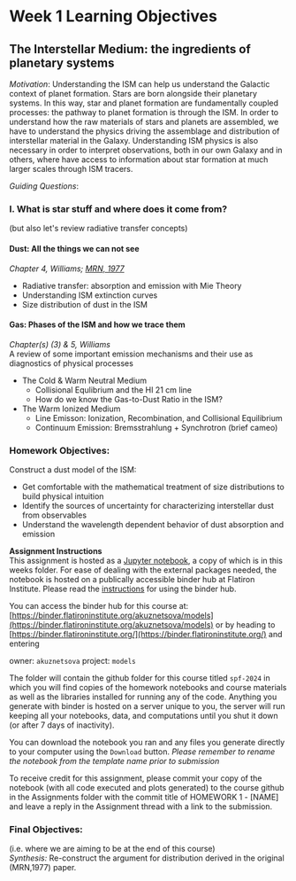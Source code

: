 # Week 1 Learning Objectives
## The Interstellar Medium: the ingredients of planetary systems
*Motivation*: Understanding the ISM can help us understand the Galactic context of planet formation. Stars are born alongside their planetary systems. In this way, star and planet formation are fundamentally coupled processes: the pathway to planet formation is through the ISM. In order to understand how the raw materials of stars and planets are assembled, we have to understand the physics driving the assemblage and distribution of interstellar material in the Galaxy. Understanding ISM physics is also necessary in order to interpret observations, both in our own Galaxy and in others, where have access to information about star formation at much larger scales through ISM tracers. 

*Guiding Questions*:
### I. What is star stuff and where does it come from?   
(but also let's review radiative transfer concepts)
#### Dust: All the things we can not see 
*Chapter 4, Williams; [MRN, 1977](https://ui.adsabs.harvard.edu/abs/1977ApJ...217..425M/abstract)*
  + Radiative transfer: absorption and emission with Mie Theory
  + Understanding ISM extinction curves 
  + Size distribution of dust in the ISM
#### Gas: Phases of the ISM and how we trace them
*Chapter(s) (3) & 5, Williams*   
A review of some important emission mechanisms and their use as diagnostics of physical processes
  + The Cold & Warm Neutral Medium
    + Collisional Equlibrium and the HI 21 cm line
    + How do we know the Gas-to-Dust Ratio in the ISM?
  + The Warm Ionized Medium
    + Line Emisson: Ionization, Recombination, and Collisional Equilibrium
    + Continuum Emission: Bremsstrahlung + Synchrotron (brief cameo)

### Homework Objectives:
Construct a dust model of the ISM:
- Get comfortable with the mathematical treatment of size distributions to build physical intuition
- Identify the sources of uncertainty for characterizing interstellar dust from observables
- Understand the wavelength dependent behavior of dust absorption and emission

**Assignment Instructions**   
This assignment is hosted as a [Jupyter notebook](./HW1-[NAME].ipynb), a copy of which is in this weeks folder.
For ease of dealing with the external packages needed, the notebook is hosted on a publically accessible binder hub at Flatiron Institute. 
Please read the [instructions](https://wiki.flatironinstitute.org/Public/UsingFiBinder) for using the binder hub.

You can access the binder hub for this course at: [https://binder.flatironinstitute.org/akuznetsova/models](https://binder.flatironinstitute.org/akuznetsova/models)
or by heading to [https://binder.flatironinstitute.org/](https://binder.flatironinstitute.org/) and entering

owner: `akuznetsova`
project: `models`

The folder will contain the github folder for this course titled `spf-2024` in which you will find copies of the homework notebooks and course materials as well as the libraries installed for running any of the code. Anything you generate with binder is hosted on a server unique to you, the server will run keeping all your notebooks, data, and computations until you shut it down (or after 7 days of inactivity). 

You can download the notebook you ran and any files you generate directly to your computer using the `Download` button. 
*Please remember to rename the notebook from the template name prior to submission*

To receive credit for this assignment, please commit your copy of the notebook (with all code executed and plots generated) to the course github in the Assignments folder with the commit title of HOMEWORK 1 - [NAME] and leave a reply in the Assignment thread with a link to the submission.

### Final Objectives:  
(i.e. where we are aiming to be at the end of this course)  
*Synthesis:* Re-construct the argument for distribution derived in the original (MRN,1977) paper. 


